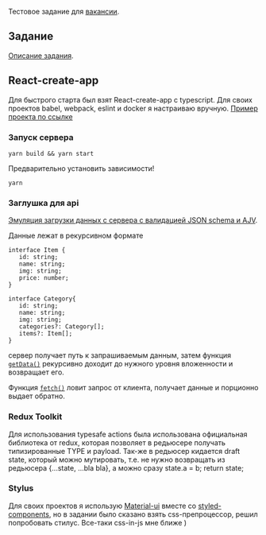 Тестовое задание для [вакансии](https://career.habr.com/vacancies/1000058278).

## Задание

[Описание задания](https://docs.google.com/document/d/1buQL8vMhpntS462-2YMJ9FSuKduwy-avt_jjgeDgxlU/edit#heading=h.6bb7ljsevygw).

## React-create-app
Для быстрого старта был взят React-create-app с typescript. Для своих проектов babel, webpack, eslint и docker я настраиваю вручную.
[Пример проекта по ссылке](https://github.com/askerpro/react-redux)

### Запуск сервера

```yarn build && yarn start```

Предварительно установить зависимости!

```yarn```

### Заглушка для api

 [Эмуляция загрузки данных с сервера с валидацией JSON schema и  AJV](/src/api/items/data.ts).
 
 Данные лежат в рекурсивном формате
 
 ```
 interface Item {
    id: string;
    name: string;
    img: string;
    price: number;
}
 
 interface Category{
    id: string;
    name: string;
    img: string;
    categories?: Category[];
    items?: Item[];
 }
 ```
 
 сервер получает путь к запрашиваемым данным, затем функция [```getData()```](/src/api/items/data.ts) рекурсивно доходит до нужного уровня вложенности и возвращает его.
 
Функция [```fetch()```](/src/api/items/data.ts) ловит запрос от клиента, получает данные и порционно выдает обратно.
 
 ### Redux Toolkit
 
 Для использования typesafe actions была использована официальная библиотека от redux, которая позволяет в редьюсере получать типизированные TYPE и payload. Так-же в редьюсер кидается draft state, который можно мутировать, т.е. не нужно возвращать из редьюсера {...state, ...bla bla}, а можно сразу state.a = b; return state;
 
 
 ### Stylus
 Для своих проектов я использую [Material-ui](https://material-ui.com/) вместе со [styled-components](https://styled-components.com/), но в задании было сказано взять css-препроцессор, решил попробовать стилус. 
 Все-таки css-in-js мне ближе )
 
 
 